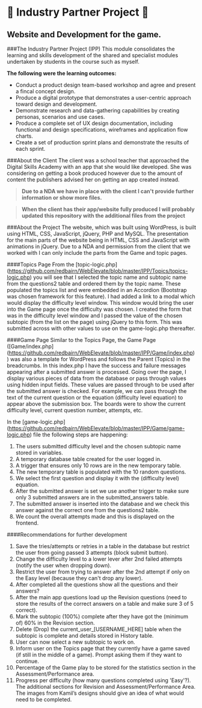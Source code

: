 # :school: Industry Partner Project :school:
## Website and Development for the game.

###The Industry Partner Project (IPP)
This module consolidates the learning and skills development of the shared and specialist modules undertaken by students in the course such as myself.

**The following were the learning outcomes:**

- Conduct a product design team-based workshop and agree and present a fincal concept design.
- Produce a digital prototype that demonstrates a user-centric approach toward design and development.
- Demonstrate research and data-gathering capabilities by creating personas, scenarios and use cases.
- Produce a complete set of UX design documentation, including functional and design specifications, wireframes and application flow charts.
- Create a set of production sprint plans and demonstrate the results of each sprint.

###About the Client
The client was a school teacher that approached the Digital Skills Academy with an app that she would like developed. She was considering on getting a book produced however due to the amount of content the publishers advised her on getting an app created instead.

>**Due to a NDA we have in place with the client I can't provide further information or show more files.**

>**When the client has their app/website fully produced I will probably updated this repository with the additional files from the project**

###About the Project
The website, which was built using WordPress, is built using HTML, CSS, JavaScript, jQuery, PHP and MySQL.  The presentation for the main parts of the website being in HTML, CSS and JavaScript with animations in jQuery. Due to a NDA and permission from the client that we worked with I can only include the parts from the Game and topic pages.

####Topics Page
From the [topic-logic.php] (https://github.com/redbairn/WebElevate/blob/master/IPP/Topics/topics-logic.php) you will see that I selected the topic name and subtopic name from the questions2 table and ordered them by the topic name. These populated the topics list and were embedded in an Accordion (Bootstrap was chosen framework for this feature). I had added a link to a modal which would display the difficulty level window.  This window would bring the user into the Game page once the difficulty was chosen.  I created the form that was in the difficulty level window and I passed the value of the chosen subtopic (from the list on the page) using jQuery to this form.  This was submitted across with other values to use on the game-logic.php thereafter.

####Game Page
Similar to the Topics Page, the Game Page ([Game/index.php] (https://github.com/redbairn/WebElevate/blob/master/IPP/Game/index.php)) was also a template for WordPress and follows the Parent (Topics) in the breadcrumbs. In this index.php I have the success and failure messages appearing after a submitted answer is processed. Going over the page, I display various pieces of data from the database or pass through values using hidden input fields.  These values are passed through to be used after the submitted answer is checked. For example, we can pass through the text of the current question or the equation (difficulty level equation) to appear above the submission box.
The boards were to show the current difficulty level, current question number, attempts, etc.


In the [game-logic.php] (https://github.com/redbairn/WebElevate/blob/master/IPP/Game/game-logic.php) file the following steps are happening:

1. The users submitted difficulty level and the chosen subtopic name stored in variables.
2. A temporary database table created for the user logged in.
3. A trigger that ensures only 10 rows are in the new temporary table.
4. The new temporary table is populated with the 10 random questions.
5. We select the first question and display it with the (difficulty level) equation.
6. After the submitted answer is set we use another trigger to make sure only 3 submitted answers are in the submitted_answers table.
7. The submitted answer is inserted into the database and we check this answer against the correct one from the questions2 table.
8. We count the overall attempts made and this is displayed on the frontend.


####Recommendations for further development

1. Save the tries/attempts or retries in a table in the database but restrict the user from going passed 3 attempts (block submit button).
2. Change the difficulty level to a lower lever after 2nd failed attempts (notify the user when dropping down).
3. Restrict the user from trying to answer after the 2nd attempt if only on the Easy level (because they can't drop any lower).
4. After completed all the questions show all the questions and their answers?
5. After the main app questions load up the Revision questions (need to store the results of the correct answers on a table and make sure 3 of 5 correct).
6. Mark the subtopic (100%) complete after they have got the (minimum of) 60% in the Revision section.
7. Delete (Drop) the current\_user\_[USERNAME_HERE] table when the subtopic is complete and details stored in History table.
8. User can now select a new subtopic to work on.
9. Inform user on the Topics page that they currently have a game saved (if still in the middle of a game). Prompt asking them if they want to continue.
10. Percentage of the Game play to be stored for the statistics section in the Assessment/Performance area.
11. Progress per difficulty (how many questions completed using 'Easy'?).
The additional sections for Revision and Assessment/Performance Area.  The images from Kamil’s designs should give an idea of what would need to be completed.

